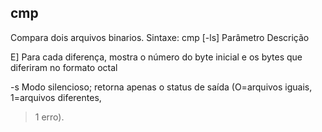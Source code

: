 ## cmp

Compara dois arquivos binarios.
Sintaxe: cmp [-ls] <arquivo1> <arquivo2>
Parâmetro Descrição

E] Para cada diferença, mostra o número do byte
inicial e os bytes que diferiram no formato octal

-s Modo silencioso; retorna apenas o status de
saída (O=arquivos iguais, 1=arquivos diferentes,
>1 erro).


